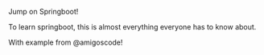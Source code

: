 Jump on Springboot!

To learn springboot, this is almost everything everyone has to know about.

With example from @amigoscode!
